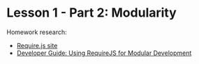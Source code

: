 # Lesson 1 - Part 2: Modularity

Homework research:

   * [Require.js site](http://requirejs.org/)
   * [Developer Guide: Using RequireJS for Modular Development](https://docs.oracle.com/middleware/jet410/jet/developer/GUID-036D9234-FBB6-41C0-9388-F471A59D7AD1.htm#JETDG178)